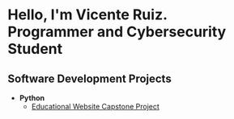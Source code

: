 <h1> Hello, I'm Vicente Ruiz. <br/>
Programmer and Cybersecurity Student
</h1>

<h2> Software Development Projects </h2>

- <b>Python</b>
  - [Educational Website Capstone Project](https://github.com/vicente-ruiz/pythonProject1)

